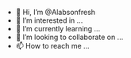 - 👋 Hi, I’m @Alabsonfresh
- 👀 I’m interested in ...
- 🌱 I’m currently learning ...
- 💞️ I’m looking to collaborate on ...
- 📫 How to reach me ...

<!---
Alabsonfresh/Alabsonfresh is a ✨ special ✨ repository because its `README.md` (this file) appears on your GitHub profile.
You can click the Preview link to take a look at your changes.
--->
